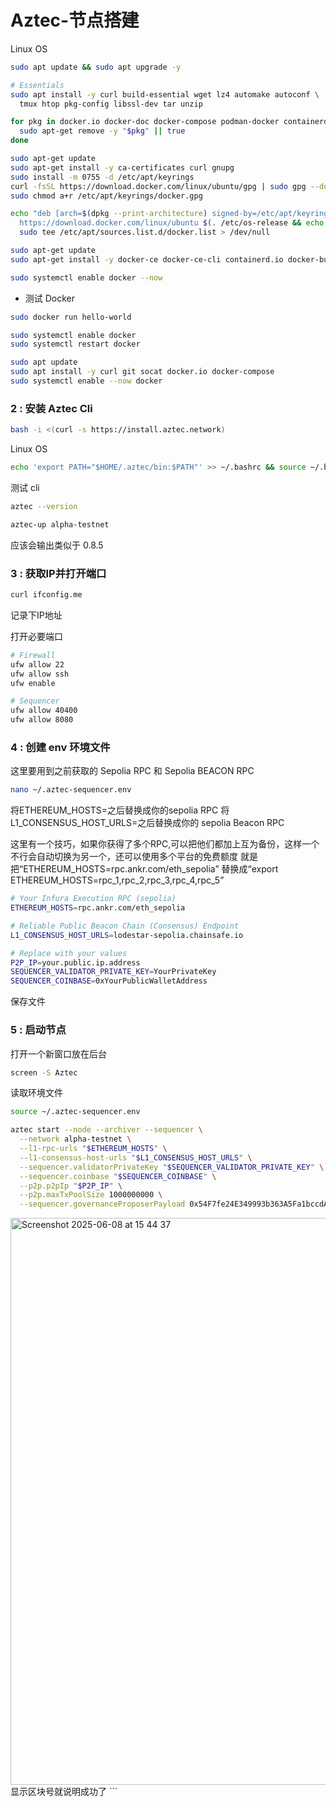 # Aztec-节点搭建


Linux OS
```bash
sudo apt update && sudo apt upgrade -y

# Essentials
sudo apt install -y curl build-essential wget lz4 automake autoconf \
  tmux htop pkg-config libssl-dev tar unzip

for pkg in docker.io docker-doc docker-compose podman-docker containerd runc; do 
  sudo apt-get remove -y "$pkg" || true
done

sudo apt-get update
sudo apt-get install -y ca-certificates curl gnupg
sudo install -m 0755 -d /etc/apt/keyrings
curl -fsSL https://download.docker.com/linux/ubuntu/gpg | sudo gpg --dearmor -o /etc/apt/keyrings/docker.gpg
sudo chmod a+r /etc/apt/keyrings/docker.gpg

echo "deb [arch=$(dpkg --print-architecture) signed-by=/etc/apt/keyrings/docker.gpg] \
  https://download.docker.com/linux/ubuntu $(. /etc/os-release && echo "$VERSION_CODENAME") stable" | \
  sudo tee /etc/apt/sources.list.d/docker.list > /dev/null

sudo apt-get update
sudo apt-get install -y docker-ce docker-ce-cli containerd.io docker-buildx-plugin docker-compose-plugin

sudo systemctl enable docker --now
```
- 测试 Docker
```bash
sudo docker run hello-world
```
```bash
sudo systemctl enable docker
sudo systemctl restart docker
```
```bash
sudo apt update
sudo apt install -y curl git socat docker.io docker-compose
sudo systemctl enable --now docker
```

### 2 : 安装 Aztec Cli

```bash
bash -i <(curl -s https://install.aztec.network)
```

Linux OS

```bash
echo 'export PATH="$HOME/.aztec/bin:$PATH"' >> ~/.bashrc && source ~/.bashrc
```
测试 cli 

```bash
aztec --version
```
```bash
aztec-up alpha-testnet
```

应该会输出类似于 0.8.5 

###  3 : 获取IP并打开端口

```bash
curl ifconfig.me
```

记录下IP地址

打开必要端口
```bash
# Firewall
ufw allow 22
ufw allow ssh
ufw enable
```
```bash
# Sequencer
ufw allow 40400
ufw allow 8080
```

### 4 : 创建 env 环境文件

这里要用到之前获取的 Sepolia RPC 和 Sepolia BEACON RPC 

```bash
nano ~/.aztec-sequencer.env
```
将ETHEREUM_HOSTS=之后替换成你的sepolia RPC
将L1_CONSENSUS_HOST_URLS=之后替换成你的 sepolia Beacon RPC

这里有一个技巧，如果你获得了多个RPC,可以把他们都加上互为备份，这样一个不行会自动切换为另一个，还可以使用多个平台的免费额度
就是把“ETHEREUM_HOSTS=rpc.ankr.com/eth_sepolia” 替换成“export ETHEREUM_HOSTS=rpc_1,rpc_2,rpc_3,rpc_4,rpc_5”


```bash
# Your Infura Execution RPC (sepolia)
ETHEREUM_HOSTS=rpc.ankr.com/eth_sepolia

# Reliable Public Beacon Chain (Consensus) Endpoint
L1_CONSENSUS_HOST_URLS=lodestar-sepolia.chainsafe.io

# Replace with your values
P2P_IP=your.public.ip.address
SEQUENCER_VALIDATOR_PRIVATE_KEY=YourPrivateKey
SEQUENCER_COINBASE=0xYourPublicWalletAddress
```
保存文件


### 5 : 启动节点

打开一个新窗口放在后台
```bash
screen -S Aztec
```
读取环境文件

```bash
source ~/.aztec-sequencer.env
```
```bash
aztec start --node --archiver --sequencer \
  --network alpha-testnet \
  --l1-rpc-urls "$ETHEREUM_HOSTS" \
  --l1-consensus-host-urls "$L1_CONSENSUS_HOST_URLS" \
  --sequencer.validatorPrivateKey "$SEQUENCER_VALIDATOR_PRIVATE_KEY" \
  --sequencer.coinbase "$SEQUENCER_COINBASE" \
  --p2p.p2pIp "$P2P_IP" \
  --p2p.maxTxPoolSize 1000000000 \
  --sequencer.governanceProposerPayload 0x54F7fe24E349993b363A5Fa1bccdAe2589D5E5Ef
```
<img width="907" alt="Screenshot 2025-06-08 at 15 44 37" src="https://github.com/user-attachments/assets/081d0845-0862-46f4-abc0-e68d88f986ef" />
显示区块号就说明成功了
```


